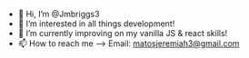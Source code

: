 - 👋 Hi, I’m @Jmbriggs3
- 👀 I’m interested in all things development!
- 🌱 I’m currently improving on my vanilla JS & react skills!
- 📫 How to reach me --> Email: matosjeremiah3@gmail.com

<!---
Jmbriggs3/Jmbriggs3 is a ✨ special ✨ repository because its `README.md` (this file) appears on your GitHub profile.
You can click the Preview link to take a look at your changes.
--->
